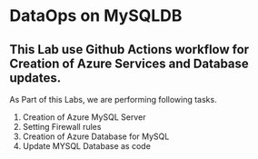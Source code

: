 # DataOps on MySQLDB

## This Lab use Github Actions workflow for Creation of Azure Services and Database updates.

As Part of this Labs, we are performing following tasks.

1. Creation of Azure MySQL Server
2. Setting Firewall rules
3. Creation of Azure Database for MySQL 
4. Update MYSQL Database as code
